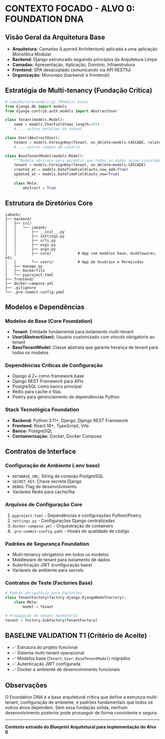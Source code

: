 # CONTEXTO FOCADO - ALVO 0: FOUNDATION DNA

## Visão Geral da Arquitetura Base

- **Arquitetura:** Camadas (Layered Architecture) aplicada a uma aplicação Monolítica Modular
- **Backend:** Django estruturado seguindo princípios da Arquitetura Limpa
- **Camadas:** Apresentação, Aplicação, Domínio, Infraestrutura
- **Frontend:** SPA desacoplado comunicando via API RESTful
- **Organização:** Monorepo (backend/ e frontend/)

## Estratégia de Multi-tenancy (Fundação Crítica)

```python
# iabank/core/models.py (Modelos base)
from django.db import models
from django.contrib.auth.models import AbstractUser

class Tenant(models.Model):
    name = models.CharField(max_length=255)
    # ... outros detalhes do tenant

class User(AbstractUser):
    tenant = models.ForeignKey(Tenant, on_delete=models.CASCADE, related_name="users")
    # ... outros campos de usuário

class BaseTenantModel(models.Model):
    """Modelo abstrato para garantir que todos os dados sejam vinculados a um tenant."""
    tenant = models.ForeignKey(Tenant, on_delete=models.CASCADE)
    created_at = models.DateTimeField(auto_now_add=True)
    updated_at = models.DateTimeField(auto_now=True)
    
    class Meta:
        abstract = True
```

## Estrutura de Diretórios Core

```
iabank/
├── backend/
│   ├── src/
│   │   └── iabank/
│   │       ├── __init__.py
│   │       ├── settings.py
│   │       ├── urls.py
│   │       ├── wsgi.py
│   │       ├── asgi.py
│   │       ├── core/            # App com modelos base, middlewares, etc.
│   │       └── users/           # App de Usuários e Permissões
│   ├── manage.py
│   ├── Dockerfile
│   └── pyproject.toml
├── frontend/
├── docker-compose.yml
├── .gitignore
└── .pre-commit-config.yaml
```

## Modelos e Dependências

### Modelos de Base (Core Foundation)
- **Tenant:** Entidade fundamental para isolamento multi-tenant
- **User(AbstractUser):** Usuário customizado com vínculo obrigatório ao tenant
- **BaseTenantModel:** Classe abstrata que garante herança de tenant para todos os modelos

### Dependências Críticas de Configuração
- Django 4.2+ como framework base
- Django REST Framework para APIs
- PostgreSQL como banco principal
- Redis para cache e filas
- Poetry para gerenciamento de dependências Python

### Stack Tecnológica Foundation
- **Backend:** Python 3.11+, Django, Django REST Framework
- **Frontend:** React 18+, TypeScript, Vite
- **Banco:** PostgreSQL
- **Containerização:** Docker, Docker Compose

## Contratos de Interface

### Configuração de Ambiente (.env base)
- `DATABASE_URL`: String de conexão PostgreSQL
- `SECRET_KEY`: Chave secreta Django
- `DEBUG`: Flag de desenvolvimento
- Variáveis Redis para cache/fila

### Arquivos de Configuração Core
1. `pyproject.toml` - Dependências e configurações Python/Poetry
2. `settings.py` - Configurações Django centralizadas
3. `docker-compose.yml` - Orquestração de containers
4. `.pre-commit-config.yaml` - Hooks de qualidade de código

### Padrões de Segurança Foundation
- Multi-tenancy obrigatório em todos os modelos
- Middleware de tenant para isolamento de dados
- Autenticação JWT (configuração base)
- Variáveis de ambiente para secrets

### Contratos de Teste (Factories Base)

```python
# Padrão obrigatório para Factories
class TenantFactory(factory.django.DjangoModelFactory):
    class Meta:
        model = Tenant

# Propagação de tenant mandatória
tenant = factory.SubFactory(TenantFactory)
```

## BASELINE VALIDATION T1 (Critério de Aceite)

- ✅ Estrutura do projeto funcional
- ✅ Sistema multi-tenant operacional
- ✅ Modelos base (`Tenant`, `User`, `BaseTenantModel`) migrados
- ✅ Autenticação JWT configurada
- ✅ Docker e ambiente de desenvolvimento funcionais

## Observações

O Foundation DNA é a base arquitetural crítica que define a estrutura multi-tenant, configuração de ambiente, e padrões fundamentais que todos os outros alvos dependem. Sem essa fundação sólida, nenhum desenvolvimento posterior pode prosseguir de forma consistente e segura.

---

**Contexto extraído do Blueprint Arquitetural para implementação do Alvo 0**